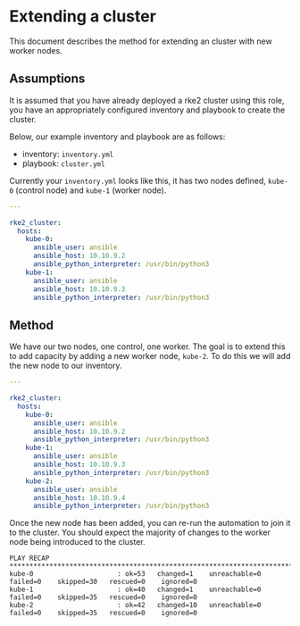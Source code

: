 # Extending a cluster

This document describes the method for extending an cluster with new worker
nodes.

## Assumptions

It is assumed that you have already deployed a rke2 cluster using this role,
you have an appropriately configured inventory and playbook to create the
cluster.

Below, our example inventory and playbook are as follows:

  - inventory: `inventory.yml`
  - playbook: `cluster.yml`

Currently your `inventory.yml` looks like this, it has two nodes defined,
`kube-0` (control node) and `kube-1` (worker node).

```yaml
---

rke2_cluster:
  hosts:
    kube-0:
      ansible_user: ansible
      ansible_host: 10.10.9.2
      ansible_python_interpreter: /usr/bin/python3
    kube-1:
      ansible_user: ansible
      ansible_host: 10.10.9.3
      ansible_python_interpreter: /usr/bin/python3
```

## Method

We have our two nodes, one control, one worker. The goal is to extend this to
add capacity by adding a new worker node, `kube-2`. To do this we will add the
new node to our inventory.

```yaml
---

rke2_cluster:
  hosts:
    kube-0:
      ansible_user: ansible
      ansible_host: 10.10.9.2
      ansible_python_interpreter: /usr/bin/python3
    kube-1:
      ansible_user: ansible
      ansible_host: 10.10.9.3
      ansible_python_interpreter: /usr/bin/python3
    kube-2:
      ansible_user: ansible
      ansible_host: 10.10.9.4
      ansible_python_interpreter: /usr/bin/python3
```

Once the new node has been added, you can re-run the automation to join it to
the cluster. You should expect the majority of changes to the worker node being
introduced to the cluster.

```text
PLAY RECAP *******************************************************************************************************
kube-0                     : ok=53   changed=1    unreachable=0    failed=0    skipped=30   rescued=0    ignored=0
kube-1                     : ok=40   changed=1    unreachable=0    failed=0    skipped=35   rescued=0    ignored=0
kube-2                     : ok=42   changed=10   unreachable=0    failed=0    skipped=35   rescued=0    ignored=0
```
